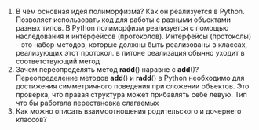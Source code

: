 1. В чем основная идея полиморфизма? Как он реализуется в Python. Позволяет использовать код для работы с разными объектами  разных типов. В Python полиморфизм реализуется с помощью наследования и интерфейсов (протоколов).
Интерфейсы (протоколы) - это набор методов, которые должны быть реализованы в классах, реализующих этот протокол. в питоне реализация обычно уходит в соответствующий метод
2. Зачем переопределять метод __radd__() наравне с __add__()? Переопределение методов __add__() и __radd__() в Python необходимо для достижения симметричного поведения при сложении объектов. Это проверка, что правая структура может прибавлять себе левую. Тип что бы работала перестановка слагаемых
3. Как можно описать взаимоотношения родительского и дочернего классов? 
